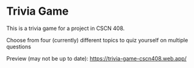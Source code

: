 # Trivia Game

This is a trivia game for a project in CSCN 408.

Choose from four (currently) different topics to quiz yourself on multiple questions

Preview (may not be up to date): https://trivia-game-cscn408.web.app/
